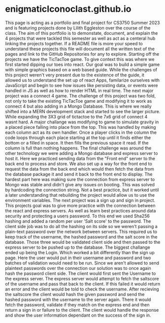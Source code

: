 # enigmaticIconoclast.github.io
This page is acting as a portfolio and final project for CS3750 Summer 2023 and is featuring projects done by Lilith Eggleston over the course of the class.
The aim of this portfolio is to demonstate, document, and explain the 4 projects that were tackled this semester as well as act as a centeral hub linking the projects together.
If a README file is more your speed to understand these projects this file will document all the written text of the pages and link to the GitHub Repositories for any to explore.
Starting off the projects we have the TicTacToe game. To give context this was where we first started dipping our toes into react. Our goal was to build a simple game with simple graphics based on a web based guide. While the challenges of this project weren't very present due to the existence of the guide, it allowed us to understand the set up of react Apps, familarize ourselves with JavaScript and begin to see how issues like persisting data, or events were handled in JS as well as how to render HTML in real time.
The next major project was a connect 4 game. The challenge of this project was two fold, not only to take the existing TicTacToe game and modifying it to work as connect 4 but also adding in a Mongo Database. This is where we really shifted into a MERN development stack and started to see the larger picture. While expanding the 3X3 grid of tictactoe to the 7x6 grid of connect 4 wasnt hard. A major challange was modifying to game to simulate gravity in a placed piece falling into place from the top. This was handled by making each column act as its own handler. Once a player clicks in the column the code loops through each place starting at the top until it finds either the bottom or a filled in space. It then fills the previous space it read. If the column is full than nothing happens. The final challenge was around the other technology we were adding a Mongo database and express server to host it. Here we practiced sending data from the "Front end" server to the back end to process and store. We also set up a way for the front end to request the data from the back end which would then fetch the data from the database package it and send it back to the front end to display. The hardest part here was making sure the connection from express server to Mongo was stable and didn't give any issues on booting. This was solved by hardcoding the connection string. Not a best practice, but it worked until a later understanding that rebuilding the project would allow us to use the environment variables.
The next project was a sign up and sign in project. This projects goal was to give more practice with the connection between the react and express servers. As well as learn best practices around data security and protecting a users password. To this end we used Sha256 hashing and added a random per user 'Salt score' to the password. The client side job was to do all the hashing on its side so we weren't passing a plain-text password over the network between servers. This required us to keep track of the username, the hashed password and the salt score in the database. Those three would be validated client side and then passed to the express server to be pushed up to the database. The biggest challange ended up being the Login. Which worked a bit differently than the sign up page. Here the user would put in their username and password and two batches of validation would need to be run. Since we aren't allowed to send plaintext passwords over the connection our solution was to once again hash the password client side. The client would first sent the Username to the express server. The express server would attempt to fetch the saltscore of the username and pass that back to the client. If this failed it would return an error and the client would be told to check the username. After recieving the saltscore the client would hash the given password and send the hashed password with the username to the server again. There it would fetch the password, validate if they match on the express end and then return a sign in or failure to the client. The client would handle the response and show the user information dependant on the success of the sign in.

